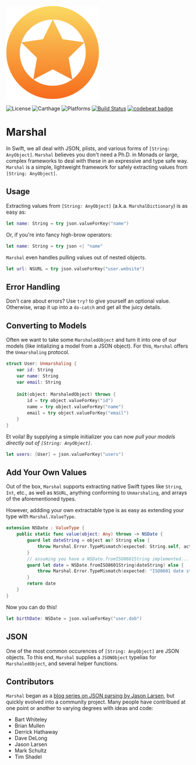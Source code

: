 ![](Logo/Logo.png)

![License](https://img.shields.io/dub/l/vibe-d.svg)
![Carthage](https://img.shields.io/badge/Carthage-compatible-brightgreen.svg)
![Platforms](https://img.shields.io/badge/Platform-iOS%20%7C%20watchOS%20%7C%20tvOS%20%7C%20OS%20X-lightgrey.svg)
[![Build Status](https://travis-ci.org/utahiosmac/Marshal.svg?branch=master)](https://travis-ci.org/utahiosmac/Marshal)
[![codebeat badge](https://codebeat.co/badges/8a60765a-0a0f-47b4-8bca-d75adc462836)](https://codebeat.co/projects/github-com-utahiosmac-marshal)
# Marshal

In Swift, we all deal with JSON, plists, and various forms of `[String: AnyObject]`. `Marshal` believes you don't need a Ph.D. in Monads or large, complex frameworks to deal with these in an expressive and type safe way. `Marshal` is a simple, lightweight framework for safely extracting values from `[String: AnyObject]`.

## Usage

Extracting values from `[String: AnyObject]` (a.k.a. `MarshalDictionary`) is as easy as:

```swift
let name: String = try json.valueForKey("name")
```

Or, if you're into fancy high-brow operators:

```swift
let name: String = try json <| "name"
```

`Marshal` even handles pulling values out of nested objects.

```swift
let url: NSURL = try json.valueForKey("user.website")
```

## Error Handling

Don't care about errors? Use `try?` to give yourself an optional value. Otherwise, wrap it up into a `do-catch` and get all the juicy details.

## Converting to Models

Often we want to take some `MarshaledObject` and turn it into one of our models (like intializing a model from a JSON object). For this, `Marshal` offers the `Unmarshaling` protocol.

```swift
struct User: Unmarshaling {
    var id: String
    var name: String
    var email: String

    init(object: MarshaledObject) throws {
        id = try object.valueForKey("id")
        name = try object.valueForKey("name")
        email = try object.valueForKey("email")
    }
}
```

Et voila! By supplying a simple initializer you can now *pull your models directly out of `[String: AnyObject]`*.

```swift
let users: [User] = json.valueForKey("users")
```

## Add Your Own Values

Out of the box, `Marshal` supports extracting native Swift types like `String`, `Int`, etc., as well as `NSURL`, anything conforming to `Unmarshaling`, and arrays of the aforementioned types.

However, addding your own extractable type is as easy as extending your type with `Marshal.ValueType`.

```swift
extension NSDate : ValueType {
    public static func value(object: Any) throws -> NSDate {
        guard let dateString = object as? String else {
            throw Marshal.Error.TypeMismatch(expected: String.self, actual: object.dynamicType)
        }
        // assuming you have a NSDate.fromISO8601String implemented...
        guard let date = NSDate.fromISO8601String(dateString) else {
            throw Marshal.Error.TypeMismatch(expected: "ISO8601 date string", actual: dateString)
        }
        return date
    }
}
```

Now you can do this!

```swift
let birthDate: NSDate = json.valueForKey("user.dob")
```

## JSON

One of the most common occurences of `[String: AnyObject]` are JSON objects. To this end, `Marshal` supplies a `JSONObject` typelias for `MarshaledObject`, and several helper functions.

## Contributors

`Marshal` began as a [blog series on JSON parsing by Jason Larsen](http://jasonlarsen.me/2015/10/16/no-magic-json-pt3.html), but quickly evolved into a community project. Many people have contribued at one point or another to varying degrees with ideas and code:

* Bart Whiteley
* Brian Mullen
* Derrick Hathaway
* Dave DeLong
* Jason Larsen
* Mark Schultz
* Tim Shadel
